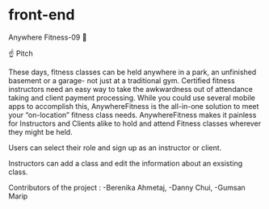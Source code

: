 # front-end

Anywhere Fitness-09 💪

☝️ Pitch

These days, fitness classes can be held anywhere in a park, an unfinished basement or a garage- not just at a traditional gym. Certified fitness instructors need an easy way to take the awkwardness out of attendance taking and client payment processing. While you could use several mobile apps to accomplish this, AnywhereFitness is the all-in-one solution to meet your “on-location” fitness class needs. AnywhereFitness makes it painless for Instructors and Clients alike to hold and attend Fitness classes wherever they might be held.

Users can select their role and sign up as an instructor or client.

Instructors can add a class and edit the information about an exsisting class.

Contributors of the project : -Berenika Ahmetaj, -Danny Chui, -Gumsan Marip

